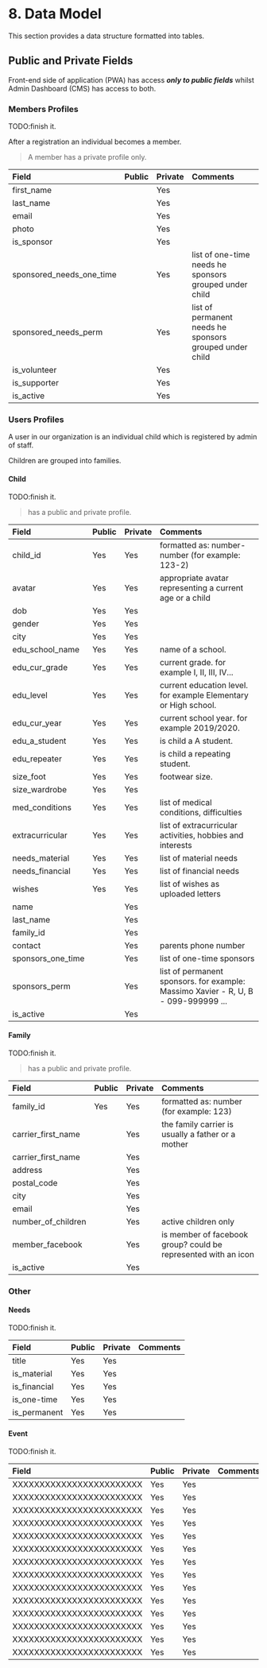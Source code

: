 # 8. Data Model

This section provides a data structure formatted into tables.

## Public and Private Fields

Front-end side of application \(PWA\) has access _**only to public fields**_ whilst Admin Dashboard \(CMS\) has access to both.

### Members Profiles

TODO:finish it.

After a registration an individual becomes a member.

> A member has a private profile only.

| Field | Public | Private | Comments |
| :--- | :--- | :--- | :--- |
| first\_name |  | Yes |  |
| last\_name |  | Yes |  |
| email |  | Yes |  |
| photo |  | Yes |  |
| is\_sponsor |  | Yes |  |
| sponsored\_needs\_one\_time |  | Yes | list of one-time needs he sponsors grouped under child |
| sponsored\_needs\_perm |  | Yes | list of permanent needs he sponsors grouped under child |
| is\_volunteer |  | Yes |  |
| is\_supporter |  | Yes |  |
| is\_active |  | Yes |  |

### Users Profiles

A user in our organization is an individual child which is registered by admin of staff.

Children are grouped into families.

#### Child

TODO:finish it.

> has a public and private profile.

| Field | Public | Private | Comments |
| :--- | :--- | :--- | :--- |
| child\_id | Yes | Yes | formatted as:  number-number \(for example: 123-2\) |
| avatar | Yes | Yes | appropriate avatar representing a current age or a child |
| dob | Yes | Yes |  |
| gender | Yes | Yes |  |
| city | Yes | Yes |  |
| edu\_school\_name | Yes | Yes | name of a school. |
| edu\_cur\_grade | Yes | Yes | current grade. for example I, II, III, IV... |
| edu\_level | Yes | Yes | current education level. for example Elementary or High school. |
| edu\_cur\_year | Yes | Yes | current school year. for example 2019/2020. |
| edu\_a\_student | Yes | Yes | is child a A student. |
| edu\_repeater | Yes | Yes | is child a repeating student. |
| size\_foot | Yes | Yes | footwear size. |
| size\_wardrobe | Yes | Yes |  |
| med\_conditions | Yes | Yes | list of medical conditions, difficulties |
| extracurricular | Yes | Yes | list of extracurricular activities, hobbies and interests |
| needs\_material | Yes | Yes | list of material needs |
| needs\_financial | Yes | Yes | list of financial needs |
| wishes | Yes | Yes | list of wishes as uploaded letters |
| name |  | Yes |  |
| last\_name |  | Yes |  |
| family\_id |  | Yes |  |
| contact |  | Yes | parents phone number |
| sponsors\_one\_time |  | Yes | list of one-time sponsors |
| sponsors\_perm |  | Yes | list of permanent sponsors. for example: Massimo Xavier - R, U, B - 099-999999 ... |
| is\_active |  | Yes |  |

#### Family

TODO:finish it.

> has a public and private profile.

| Field | Public | Private | Comments |
| :--- | :--- | :--- | :--- |
| family\_id | Yes | Yes | formatted as:  number \(for example: 123\) |
| carrier\_first\_name |  | Yes | the family carrier is usually a father or a mother |
| carrier\_first\_name |  | Yes |  |
| address |  | Yes |  |
| postal\_code |  | Yes |  |
| city |  | Yes |  |
| email |  | Yes |  |
| number\_of\_children |  | Yes | active children only |
| member\_facebook |  | Yes | is member of facebook group? could be represented with an icon |
| is\_active |  | Yes |  |

### Other

#### Needs

TODO:finish it.

| Field | Public | Private | Comments |
| :--- | :--- | :--- | :--- |
| title | Yes | Yes |  |
| is\_material | Yes | Yes |  |
| is\_financial | Yes | Yes |  |
| is\_one-time | Yes | Yes |  |
| is\_permanent | Yes | Yes |  |

#### Event

TODO:finish it.

| Field | Public | Private | Comments |
| :--- | :--- | :--- | :--- |
| XXXXXXXXXXXXXXXXXXXXXXXX | Yes | Yes |  |
| XXXXXXXXXXXXXXXXXXXXXXXX | Yes | Yes |  |
| XXXXXXXXXXXXXXXXXXXXXXXX | Yes | Yes |  |
| XXXXXXXXXXXXXXXXXXXXXXXX | Yes | Yes |  |
| XXXXXXXXXXXXXXXXXXXXXXXX | Yes | Yes |  |
| XXXXXXXXXXXXXXXXXXXXXXXX | Yes | Yes |  |
| XXXXXXXXXXXXXXXXXXXXXXXX | Yes | Yes |  |
| XXXXXXXXXXXXXXXXXXXXXXXX | Yes | Yes |  |
| XXXXXXXXXXXXXXXXXXXXXXXX | Yes | Yes |  |
| XXXXXXXXXXXXXXXXXXXXXXXX | Yes | Yes |  |
| XXXXXXXXXXXXXXXXXXXXXXXX | Yes | Yes |  |
| XXXXXXXXXXXXXXXXXXXXXXXX | Yes | Yes |  |
| XXXXXXXXXXXXXXXXXXXXXXXX | Yes | Yes |  |
| XXXXXXXXXXXXXXXXXXXXXXXX | Yes | Yes |  |

